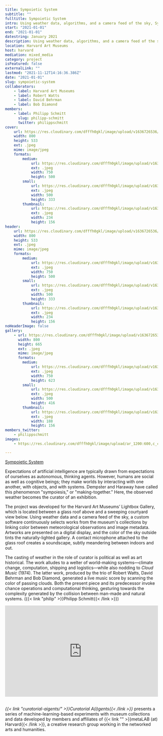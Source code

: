 ```yaml
---
title: Sympoietic System
subtitle: ""
fulltitle: Sympoietic System
intro: Using weather data, algorithms, and a camera feed of the sky, Sympoietic System makes the weather a curator.
start: "2021-01-01"
end: "2021-01-01"
datestring: January 2021
description: Using weather data, algorithms, and a camera feed of the sky, Sympoietic System makes the weather a curator.
location: Harvard Art Museums
host: harvard
mediation: mixed_media
category: project
isFeatured: false
externalLink: ""
lastmod: "2021-11-12T14:16:36.386Z"
date: "2021-01-01"
slug: sympoietic-system
collaborators:
    - label: Harvard Art Museums
    - label: Robert Watts
    - label: David Behrman
    - label: Bob Diamond
members:
    - label: Philipp Schmitt
      slug: philipp-schmitt
      twitter: philippschmitt
cover:
    url: https://res.cloudinary.com/dfffh0gkl/image/upload/v1636726536/sympsys2_5a5ba9470a.jpg
    width: 800
    height: 533
    ext: .jpeg
    mime: image/jpeg
    formats:
        medium:
            url: https://res.cloudinary.com/dfffh0gkl/image/upload/v1636726537/medium_sympsys2_5a5ba9470a.jpg
            ext: .jpeg
            width: 750
            height: 500
        small:
            url: https://res.cloudinary.com/dfffh0gkl/image/upload/v1636726537/small_sympsys2_5a5ba9470a.jpg
            ext: .jpeg
            width: 500
            height: 333
        thumbnail:
            url: https://res.cloudinary.com/dfffh0gkl/image/upload/v1636726536/thumbnail_sympsys2_5a5ba9470a.jpg
            ext: .jpeg
            width: 234
            height: 156
header:
    url: https://res.cloudinary.com/dfffh0gkl/image/upload/v1636726536/sympsys2_5a5ba9470a.jpg
    width: 800
    height: 533
    ext: .jpeg
    mime: image/jpeg
    formats:
        medium:
            url: https://res.cloudinary.com/dfffh0gkl/image/upload/v1636726537/medium_sympsys2_5a5ba9470a.jpg
            ext: .jpeg
            width: 750
            height: 500
        small:
            url: https://res.cloudinary.com/dfffh0gkl/image/upload/v1636726537/small_sympsys2_5a5ba9470a.jpg
            ext: .jpeg
            width: 500
            height: 333
        thumbnail:
            url: https://res.cloudinary.com/dfffh0gkl/image/upload/v1636726536/thumbnail_sympsys2_5a5ba9470a.jpg
            ext: .jpeg
            width: 234
            height: 156
noHeaderImage: false
gallery:
    - url: https://res.cloudinary.com/dfffh0gkl/image/upload/v1636726536/sympsys1_41020e621c.jpg
      width: 800
      height: 665
      ext: .jpeg
      mime: image/jpeg
      formats:
        medium:
            url: https://res.cloudinary.com/dfffh0gkl/image/upload/v1636726537/medium_sympsys1_41020e621c.jpg
            ext: .jpeg
            width: 750
            height: 623
        small:
            url: https://res.cloudinary.com/dfffh0gkl/image/upload/v1636726537/small_sympsys1_41020e621c.jpg
            ext: .jpeg
            width: 500
            height: 416
        thumbnail:
            url: https://res.cloudinary.com/dfffh0gkl/image/upload/v1636726536/thumbnail_sympsys1_41020e621c.jpg
            ext: .jpeg
            width: 188
            height: 156
members_twitter:
    - philippschmitt
images:
    - https://res.cloudinary.com/dfffh0gkl/image/upload/ar_1200:600,c_crop/c_limit,h_1200,w_600/v1636726536/sympsys2_5a5ba9470a.jpg

---
```

<!---
<iframe src="https://philippschmitt.com/sympoietic-system/" width="100%" height="300" frameborder="0" title="A Flitting Atlas of the Human Gaze"></iframe><br />
-->
[Sympoietic System](https://philippschmitt.com/sympoietic-system/)

Expectations of artificial intelligence are typically drawn from expectations of ourselves as autonomous, thinking agents. However, humans are social as well as cognitive beings; they make worlds by interacting with one another, with objects, and with systems. Dempster and Haraway have called this phenomenon "sympoiesis," or "making-together." Here, the observed weather becomes the curator of an exhibition. 

The project was developed for the Harvard Art Museums’ Lightbox Gallery, which is located between a glass roof above and a sweeping courtyard view below. Using weather data and a camera feed of the sky, a custom software continuously selects works from the museum's collections by linking color between meteorological observations and image metadata. Artworks are presented on a digital display, and the color of the sky outside tints the naturally-lighted gallery. A contact microphone attached to the glass roof creates a soundscape, subtly meandering between indoors and out.

The casting of weather in the role of curator is political as well as art historical. The work alludes to a welter of world-making systems—climate change, computation, shipping and logistics—while also nodding to *Cloud Music* (1974). The latter work, produced by the trio of Robert Watts, David Behrman and Bob Diamond, generated a live music score by scanning the color of passing clouds. Both the present piece and its predecessor invoke chance operations and computational thinking, gesturing towards the complexity generated by the collision between man-made and natural systems. ({{< link "philip" >}}Philipp Schmitt{{< /link >}})
<iframe src="https://player.vimeo.com/video/400724186" width="100%" height="300" frameborder="0" allow="autoplay; fullscreen" allowfullscreen></iframe><br /><br />

*{{< link "curatorial-aigents/" >}}Curatorial A(i)gents{{< /link >}}* presents a series of machine-learning-based experiments with museum collections and data developed by members and affiliates of {{< link "" >}}metaLAB (at) Harvard{{< /link >}}, a creative research group working in the networked arts and humanities.